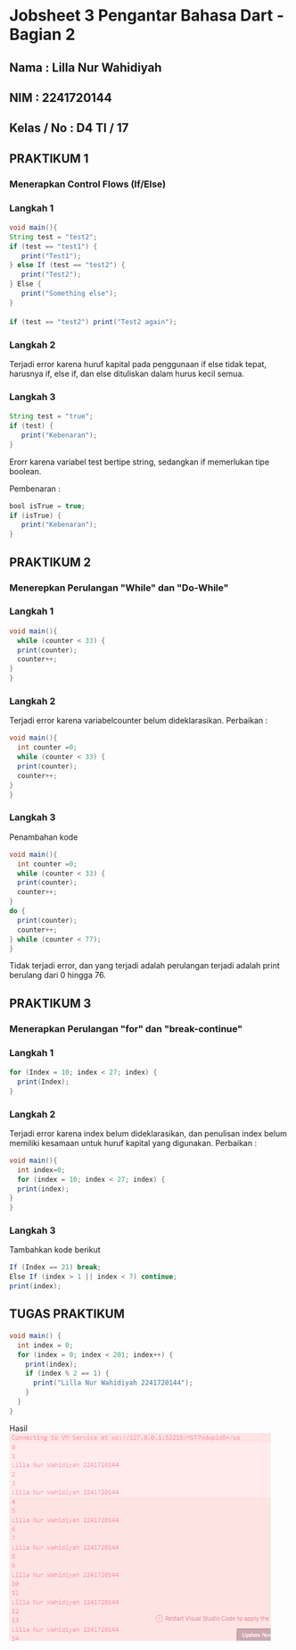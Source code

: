 # Jobsheet 3 Pengantar Bahasa Dart - Bagian 2

## Nama       : Lilla Nur Wahidiyah
## NIM        : 2241720144
## Kelas / No : D4 TI / 17

## PRAKTIKUM 1 
### Menerapkan Control Flows (If/Else)
### Langkah 1

``` java
void main(){
String test = "test2";
if (test == "test1") {
   print("Test1");
} else If (test == "test2") {
   print("Test2");
} Else {
   print("Something else");
}

if (test == "test2") print("Test2 again");
```
### Langkah 2
Terjadi error karena huruf kapital pada penggunaan if else tidak tepat, harusnya if, else if, dan else dituliskan dalam hurus kecil semua.

### Langkah 3
``` java
String test = "true";
if (test) {
   print("Kebenaran");
}
```
 Erorr karena variabel test bertipe string, sedangkan if memerlukan tipe boolean.

Pembenaran :
```java
bool isTrue = true;
if (isTrue) {
   print("Kebenaran");
}
```

## PRAKTIKUM 2
### Menerepkan Perulangan "While" dan "Do-While"
### Langkah 1
```java
void main(){
  while (counter < 33) {
  print(counter);
  counter++;
}
}
```
### Langkah 2
Terjadi error karena variabelcounter belum dideklarasikan.
Perbaikan :
``` java
void main(){
  int counter =0; 
  while (counter < 33) {
  print(counter);
  counter++;
}
}
```
### Langkah 3
Penambahan kode
```java
void main(){
  int counter =0;
  while (counter < 33) {
  print(counter);
  counter++;
}
do {
  print(counter);
  counter++;
} while (counter < 77);
}
```
Tidak terjadi error, dan yang terjadi adalah perulangan terjadi adalah print berulang dari 0 hingga 76.

## PRAKTIKUM 3
### Menerapkan Perulangan "for" dan "break-continue"
### Langkah 1
```java
for (Index = 10; index < 27; index) {
  print(Index);
}
```
### Langkah 2
Terjadi error karena index belum dideklarasikan, dan penulisan index belum memiliki kesamaan untuk huruf kapital yang digunakan.
Perbaikan :
```java
void main(){
  int index=0;
  for (index = 10; index < 27; index) {
  print(index);
}
}
```
### Langkah 3
Tambahkan kode berikut
``` java
If (Index == 21) break;
Else If (index > 1 || index < 7) continue;
print(index);
```
## TUGAS PRAKTIKUM
```java
void main() {
  int index = 0;
  for (index = 0; index < 201; index++) {
    print(index);
    if (index % 2 == 1) {
      print("Lilla Nur Wahidiyah 2241720144");
    }
  }
}
```
Hasil
![alt text](image.png)
